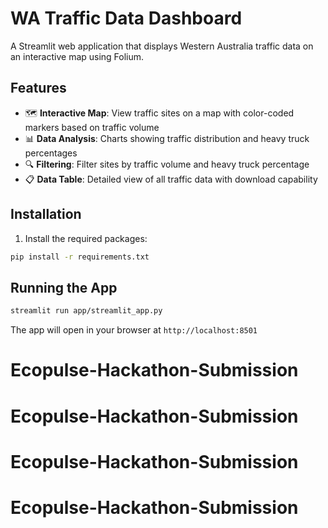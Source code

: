 # WA Traffic Data Dashboard

A Streamlit web application that displays Western Australia traffic data on an interactive map using Folium.

## Features

- 🗺️ **Interactive Map**: View traffic sites on a map with color-coded markers based on traffic volume
- 📊 **Data Analysis**: Charts showing traffic distribution and heavy truck percentages
- 🔍 **Filtering**: Filter sites by traffic volume and heavy truck percentage
- 📋 **Data Table**: Detailed view of all traffic data with download capability

## Installation

1. Install the required packages:
```bash
pip install -r requirements.txt
```


## Running the App

```bash
streamlit run app/streamlit_app.py
```

The app will open in your browser at `http://localhost:8501`

# Ecopulse-Hackathon-Submission
# Ecopulse-Hackathon-Submission
# Ecopulse-Hackathon-Submission
# Ecopulse-Hackathon-Submission

